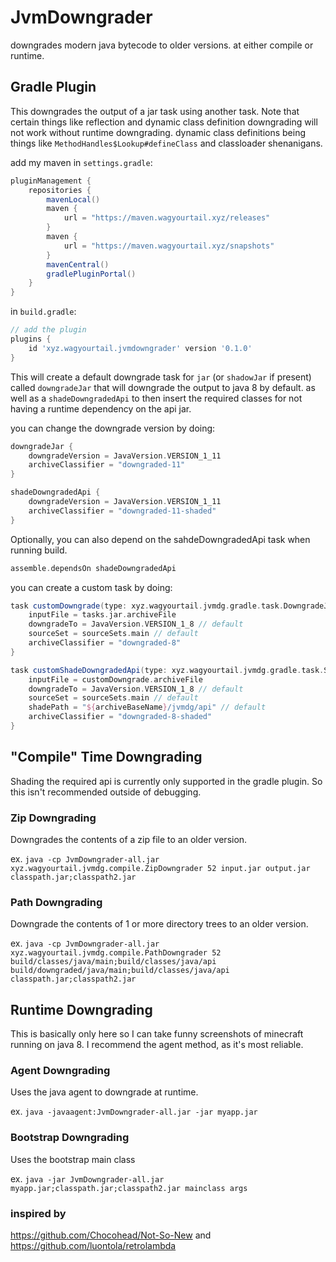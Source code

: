 # JvmDowngrader

downgrades modern java bytecode to older versions. at either compile or runtime.

## Gradle Plugin

This downgrades the output of a jar task using another task.
Note that certain things like reflection and dynamic class definition downgrading will not work without runtime downgrading.
dynamic class definitions being things like `MethodHandles$Lookup#defineClass` and classloader shenanigans.

add my maven in `settings.gradle`:
```gradle
pluginManagement {
    repositories {
        mavenLocal()
        maven {
            url = "https://maven.wagyourtail.xyz/releases"
        }
        maven {
            url = "https://maven.wagyourtail.xyz/snapshots"
        }
        mavenCentral()
        gradlePluginPortal()
    }
}
```

in `build.gradle`:
```gradle
// add the plugin
plugins {
    id 'xyz.wagyourtail.jvmdowngrader' version '0.1.0'
}
```

This will create a default downgrade task for `jar` (or `shadowJar` if present) called `downgradeJar` that will downgrade the output to java 8 by default.
as well as a `shadeDowngradedApi` to then insert the required classes for not having a runtime dependency on the api jar.

you can change the downgrade version by doing:
```gradle
downgradeJar {
    downgradeVersion = JavaVersion.VERSION_1_11
    archiveClassifier = "downgraded-11"
}

shadeDowngradedApi {
    downgradeVersion = JavaVersion.VERSION_1_11
    archiveClassifier = "downgraded-11-shaded"
}
```

Optionally, you can also depend on the sahdeDowngradedApi task when running build.
```gradle
assemble.dependsOn shadeDowngradedApi
```

you can create a custom task by doing:
```gradle
task customDowngrade(type: xyz.wagyourtail.jvmdg.gradle.task.DowngradeJar) {
    inputFile = tasks.jar.archiveFile
    downgradeTo = JavaVersion.VERSION_1_8 // default
    sourceSet = sourceSets.main // default
    archiveClassifier = "downgraded-8"
}

task customShadeDowngradedApi(type: xyz.wagyourtail.jvmdg.gradle.task.ShadeDowngradedApi) {
    inputFile = customDowngrade.archiveFile
    downgradeTo = JavaVersion.VERSION_1_8 // default
    sourceSet = sourceSets.main // default
    shadePath = "${archiveBaseName}/jvmdg/api" // default
    archiveClassifier = "downgraded-8-shaded"
}
```

## "Compile" Time Downgrading

Shading the required api is currently only supported in the gradle plugin. 
So this isn't recommended outside of debugging.

### Zip Downgrading

Downgrades the contents of a zip file to an older version.

ex. `java -cp JvmDowngrader-all.jar xyz.wagyourtail.jvmdg.compile.ZipDowngrader 52 input.jar output.jar classpath.jar;classpath2.jar`

### Path Downgrading

Downgrade the contents of 1 or more directory trees to an older version.

ex. `java -cp JvmDowngrader-all.jar xyz.wagyourtail.jvmdg.compile.PathDowngrader 52 build/classes/java/main;build/classes/java/api build/downgraded/java/main;build/classes/java/api classpath.jar;classpath2.jar`

## Runtime Downgrading

This is basically only here so I can take funny screenshots of minecraft running on java 8.
I recommend the agent method, as it's most reliable.

### Agent Downgrading
Uses the java agent to downgrade at runtime.

ex. `java -javaagent:JvmDowngrader-all.jar -jar myapp.jar`

### Bootstrap Downgrading
Uses the bootstrap main class

ex. `java -jar JvmDowngrader-all.jar myapp.jar;classpath.jar;classpath2.jar mainclass args`

### inspired by

https://github.com/Chocohead/Not-So-New and https://github.com/luontola/retrolambda
